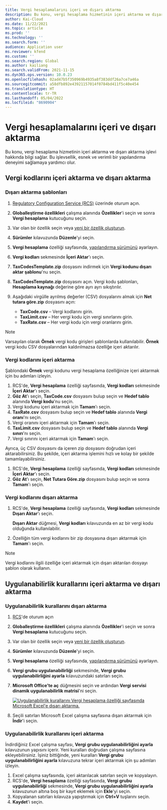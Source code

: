 ```yaml
---
title: Vergi hesaplamalarını içeri ve dışarı aktarma
description: Bu konu, vergi hesaplama hizmetinin içeri aktarma ve dışarı aktarma işlevi hakkında bilgi sağlar.
author: Kai-Cloud
ms.date: 11/22/2021
ms.topic: article
ms.prod: ''
ms.technology: ''
ms.search.form: ''
audience: Application user
ms.reviewer: kfend
ms.custom: ''
ms.search.region: Global
ms.author: kailiang
ms.search.validFrom: 2021-11-15
ms.dyn365.ops.version: 10.0.23
ms.openlocfilehash: 02ad47b5f350969b4935a8f383ddf26a7ce7a46a
ms.sourcegitcommit: a58dfb892e43921157014f0784bd411f5c40e454
ms.translationtype: HT
ms.contentlocale: tr-TR
ms.lasthandoff: 05/04/2022
ms.locfileid: "8690904"
---
```

# <a name="import-and-export-tax-calculations"></a>Vergi hesaplamalarını içeri ve dışarı aktarma

Bu konu, vergi hesaplama hizmetinin içeri aktarma ve dışarı aktarma işlevi hakkında bilgi sağlar. Bu işlevsellik, esnek ve verimli bir yapılandırma deneyimi sağlamaya yardımcı olur.

## <a name="import-and-export-tax-codes"></a>Vergi kodlarını içeri aktarma ve dışarı aktarma

### <a name="export-templates"></a>Dışarı aktarma şablonları

1. [Regulatory Configuration Service (RCS)](https://marketing.configure.global.dynamics.com/) üzerinde oturum açın.
2. **Globalleştirme özellikleri** çalışma alanında **Özellikler**'i seçin ve sonra **Vergi hesaplama** kutucuğunu seçin.
3. Var olan bir özellik seçin veya [yeni bir özellik oluşturun](global-get-started-with-tax-calculation-service.md#set-up-tax-calculation-in-rcs).
4. **Sürümler** kılavuzunda **Düzenle**'yi seçin.
5. **Vergi hesaplama** özelliği sayfasında, [yapılandırma sürümünü](global-get-started-with-tax-calculation-service.md#set-up-tax-calculation-in-rcs) ayarlayın.
6. **Vergi kodları** sekmesinde **İçeri Aktar**'ı seçin.
7. **TaxCodesTemplate.zip** dosyasını indirmek için **Vergi kodunu dışarı aktar şablonu**'nu seçin.
8. **TaxCodesTemplate.zip** dosyasını açın. Vergi kodu şablonları, **Hesaplama kaynağı** değerine göre ayrı ayrı sıkıştırılır.
9. Aşağıdaki virgülle ayrılmış değerler (CSV) dosyalarını almak için **Net tutara göre.zip** dosyasını açın:

    - **TaxCode.csv** – Vergi kodlarını girin.
    - **TaxLimit.csv** – Her vergi kodu için vergi sınırlarını girin.
    - **TaxRate.csv** – Her vergi kodu için vergi oranlarını girin.

> [!NOTE]
> Varsayılan olarak **Örnek** vergi kodu girişleri şablonlarda kullanılabilir. **Örnek** vergi kodu CSV dosyalarından kaldırılmazsa özelliğe içeri aktarılır.

### <a name="import-tax-codes"></a>Vergi kodlarını içeri aktarma

Şablondaki **Örnek** vergi kodunu vergi hesaplama özelliğinize içeri aktarmak için bu adımları izleyin.

1. RCS'de, **Vergi hesaplama** özelliği sayfasında, **Vergi kodları** sekmesinde **İçeri Aktar**'ı seçin.
2. **Göz At**'ı seçin, **TaxCode.csv** dosyasını bulup seçin ve **Hedef tablo** alanında **Vergi kodu**'nu seçin.
3. Vergi kodunu içeri aktarmak için **Tamam**'ı seçin.
4. **TaxRate.csv** dosyasını bulup seçin ve **Hedef tablo** alanında **Vergi oranı**'nı seçin.
5. Vergi oranını içeri aktarmak için **Tamam**'ı seçin.
6. **TaxLimit.csv** dosyasını bulup seçin ve **Hedef tablo** alanında **Vergi sınırı**'nı seçin.
7. Vergi sınırını içeri aktarmak için **Tamam**'ı seçin.

Ayrıca, üç CSV dosyasını da içeren zip dosyasını doğrudan içeri aktarabilirsiniz. Bu şekilde, içeri aktarma işlemini hızlı ve kolay bir şekilde tamamlayabilirsiniz.

1. RCS'de, **Vergi hesaplama** özelliği sayfasında, **Vergi kodları** sekmesinde **İçeri Aktar**'ı seçin.
2. **Göz At**'ı seçin, **Net Tutara Göre.zip** dosyasını bulup seçin ve sonra **Tamam**'ı seçin.

### <a name="export-tax-codes"></a>Vergi kodlarını dışarı aktarma

1. RCS'de, **Vergi hesaplama** özelliği sayfasında, **Vergi kodları** sekmesinde **Dışarı Aktar**'ı seçin.

    **Dışarı Aktar** düğmesi, **Vergi kodları** kılavuzunda en az bir vergi kodu olduğunda kullanılabilir.

2. Özelliğin tüm vergi kodlarını bir zip dosyasına dışarı aktarmak için **Tamam**'ı seçin.

> [!NOTE]
> Vergi kodlarını ilgili özelliğe içeri aktarmak için dışarı aktarılan dosyayı şablon olarak kullanın.

## <a name="import-and-export-applicability-rules"></a>Uygulanabilirlik kurallarını içeri aktarma ve dışarı aktarma

### <a name="export-applicability-rules"></a>Uygulanabilirlik kurallarını dışarı aktarma

1. [RCS](https://marketing.configure.global.dynamics.com/)'de oturum açın
2. **Globalleştirme özellikleri** çalışma alanında **Özellikler**'i seçin ve sonra **Vergi hesaplama** kutucuğunu seçin.
3. Var olan bir özellik seçin veya [yeni bir özellik oluşturun](global-get-started-with-tax-calculation-service.md#set-up-tax-calculation-in-rcs).
4. **Sürümler** kılavuzunda **Düzenle**'yi seçin.
5. **Vergi hesaplama** özelliği sayfasında, [yapılandırma sürümünü](global-get-started-with-tax-calculation-service.md#set-up-tax-calculation-in-rcs) ayarlayın.
6. **Vergi grubu uygulanabilirliği** sekmesinde, **Vergi grubu uygulanabilirliğini ayarla** kılavuzundaki satırları seçin.
7. **Microsoft Office'te aç** düğmesini seçin ve ardından **Vergi servisi dinamik uygulanabilirlik matrisi**'ni seçin.

    [![Uygulanabilirlik kurallarını Vergi hesaplama özelliği sayfasında Microsoft Excel'e dışarı aktarma.](./media/tax-cal-import-export-1.png)](./media/tax-cal-import-export-1.png)

8. Seçili satırları Microsoft Excel çalışma sayfasına dışarı aktarmak için **İndir**'i seçin.

### <a name="import-applicability-rules"></a>Uygulanabilirlik kurallarını içeri aktarma

İndirdiğiniz Excel çalışma sayfası, **Vergi grubu uygulanabilirliğini ayarla** kılavuzunun yapısını içerir. Yeni kuralları doğrudan çalışma sayfasına ekleyebilirsiniz. İşiniz bittiğinde, yeni kuralları **Vergi grubu uygulanabilirliğini ayarla** kılavuzuna tekrar içeri aktarmak için şu adımları izleyin.

1. Excel çalışma sayfasında, içeri aktarılacak satırları seçin ve kopyalayın.
2. RCS'de, **Vergi hesaplama** özelliği sayfasında, **Vergi grubu uygulanabilirliği** sekmesinde, **Vergi grubu uygulanabilirliğini ayarla** kılavuzunun altına boş bir kayıt eklemek için **Ekle**'yi seçin.
3. Kopyalanan satırları kılavuza yapıştırmak için **Ctrl+V** tuşlarını seçin.
4. **Kaydet**'i seçin.
